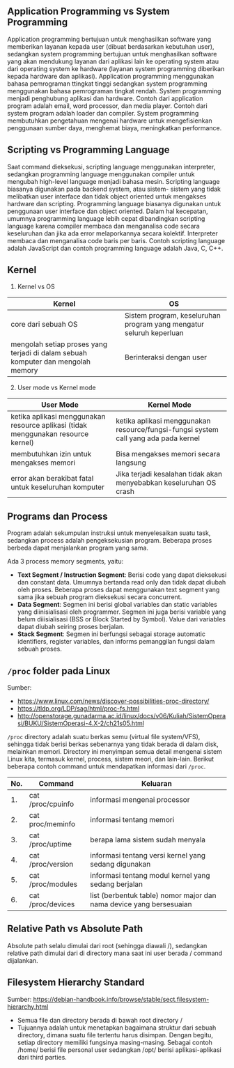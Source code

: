 ## Application Programming vs System Programming
Application programming bertujuan untuk menghasilkan software yang memberikan layanan kepada user (dibuat berdasarkan kebutuhan user), sedangkan system programming bertujuan untuk menghasilkan software yang akan mendukung layanan dari aplikasi lain ke operating system atau dari operating system ke hardware (layanan system programming diberikan kepada hardware dan aplikasi). Application programming menggunakan bahasa pemrograman ttingkat tinggi sedangkan system programming menggunakan bahasa pemrograman tingkat rendah. System programming menjadi penghubung aplikasi dan hardware. Contoh dari application program adalah email, word processor, dan media player. Contoh dari system program adalah loader dan compiler. System programming membutuhkan pengetahuan mengenai hardware untuk mengefisienkan penggunaan sumber daya, menghemat biaya, meningkatkan performance.

## Scripting vs Programming Language
Saat command dieksekusi, scripting language menggunakan interpreter, sedangkan programming language menggunakan compiler untuk mengubah high-level language menjadi bahasa mesin. Scripting language biasanya digunakan pada backend system, atau sistem- sistem yang tidak melibatkan user interface dan tidak object oriented untuk mengakses hardware dan scripting. Programming language biasanya digunakan untuk penggunaan user interface dan object oriented. Dalam hal kecepatan, umumnya programming language lebih cepat dibandingkan scripting language karena compiler membaca dan menganalisa code secara keseluruhan dan jika ada error melaporkannya secara kolektif. Interpreter membaca dan menganalisa code baris per baris. Contoh scripting language adalah JavaScript dan contoh programming language adalah Java, C, C++.

## Kernel
1. Kernel vs OS

Kernel | OS
-----------|-----------
core dari sebuah OS | Sistem program, keseluruhan program yang mengatur seluruh keperluan
mengolah setiap proses yang terjadi di dalam sebuah komputer dan mengolah memory | Berinteraksi dengan user

2. User mode vs Kernel mode

User Mode | Kernel Mode
-----------|-----------
ketika aplikasi menggunakan resource aplikasi (tidak menggunakan resource kernel) | ketika aplikasi menggunakan resource/fungsi-fungsi system call yang ada pada kernel
membutuhkan izin untuk mengakses memori | Bisa mengakses memori secara langsung
error akan berakibat fatal untuk keseluruhan komputer | Jika terjadi kesalahan tidak akan menyebabkan keseluruhan OS crash


## Programs dan Process
Program adalah sekumpulan instruksi untuk menyelesaikan suatu task, sedangkan process adalah pengeksekusian program. Beberapa proses berbeda dapat menjalankan program yang sama.

Ada 3 process memory segments, yaitu:
  * **Text Segment / Instruction Segment**: 
  Berisi code yang dapat dieksekusi dan constant data. Umumnya bertanda read only dan tidak dapat diubah oleh proses. Beberapa proses dapat menggunakan text segment  yang sama jika sebuah program dieksekusi secara concurrent.
  * **Data Segment**: 
  Segmen ini berisi global variables dan static variables yang diinisialisasi oleh programmer. Segmen ini juga berisi variable yang belum diiisialisasi (BSS or Block Started by Symbol). Value dari variables dapat diubah seiring proses berjalan.
  * **Stack Segment**: 
Segmen ini berfungsi sebagai storage automatic identifiers, register variables, dan informs pemanggilan fungsi dalam sebuah proses.

## `/proc` folder pada Linux
Sumber:
 * https://www.linux.com/news/discover-possibilities-proc-directory/
 * https://tldp.org/LDP/sag/html/proc-fs.html
 * http://openstorage.gunadarma.ac.id/linux/docs/v06/Kuliah/SistemOperasi/BUKU/SistemOperasi-4.X-2/ch21s05.html

`/proc` directory adalah suatu berkas semu (virtual file system/VFS), sehingga tidak berisi berkas sebenarnya yang tidak berada di dalam disk, melainkan memori. Directory ini menyimpan semua detail mengenai sistem Linux kita, termasuk kernel, process, sistem meori, dan lain-lain.
Berikut beberapa contoh command untuk mendapatkan informasi dari `/proc`.

No. | Command | Keluaran
----|---------|---------
1.| cat /proc/cpuinfo | informasi mengenai processor
2.| cat proc/meminfo | informasi tentang memori
3.| cat /proc/uptime | berapa lama sistem sudah menyala
4.| cat /proc/version | informasi tentang versi kernel yang sedang digunakan
5.| cat /proc/modules | informasi tentang modul kernel yang sedang berjalan
6.| cat /proc/devices | list (berbentuk table) nomor major dan nama device yang bersesuaian

## Relative Path vs Absolute Path
Absolute path selalu dimulai dari root (sehingga diawali /), sedangkan relative path dimulai dari di directory mana saat ini user berada / command dijalankan.

## Filesystem Hierarchy Standard
Sumber: https://debian-handbook.info/browse/stable/sect.filesystem-hierarchy.html
* Semua file dan directory berada di bawah root directory /
* Tujuannya adalah untuk menetapkan bagaimana struktur dari sebuah directory, dimana
suatu file tertentu harus disimpan. Dengan begitu, setiap directory memiliki fungsinya masing-masing. Sebagai contoh /home/ berisi file personal user sedangkan /opt/ berisi aplikasi-aplikasi dari third parties.
